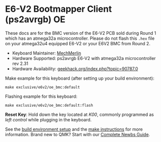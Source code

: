 # E6-V2 Bootmapper Client (ps2avrgb) OE

These docs are for the BMC version of the E6-V2 PCB sold during Round 1 which has an atmega32a microcontroller. Please do not flash this `.hex` file on your atmega32u4 equipped E6-V2 or your E6V2 BMC from Round 2. 

* Keyboard Maintainer: [MechMerlin](https://github.com/mechmerlin)
* Hardware Supported: ps2avrgb E6-V2 with atmega32a microcontroller rev 2.31
* Hardware Availability: [geekhack.org/index.php?topic=90787.0](https://geekhack.org/index.php?topic=90787.0)

Make example for this keyboard (after setting up your build environment):

    make exclusive/e6v2/oe_bmc:default

Flashing example for this keyboard:

    make exclusive/e6v2/oe_bmc:default:flash

**Reset Key**: Hold down the key located at *K00*, commonly programmed as *left control* while plugging in the keyboard. 

See the [build environment setup](https://docs.qmk.fm/#/getting_started_build_tools) and the [make instructions](https://docs.qmk.fm/#/getting_started_make_guide) for more information. Brand new to QMK? Start with our [Complete Newbs Guide](https://docs.qmk.fm/#/newbs).
